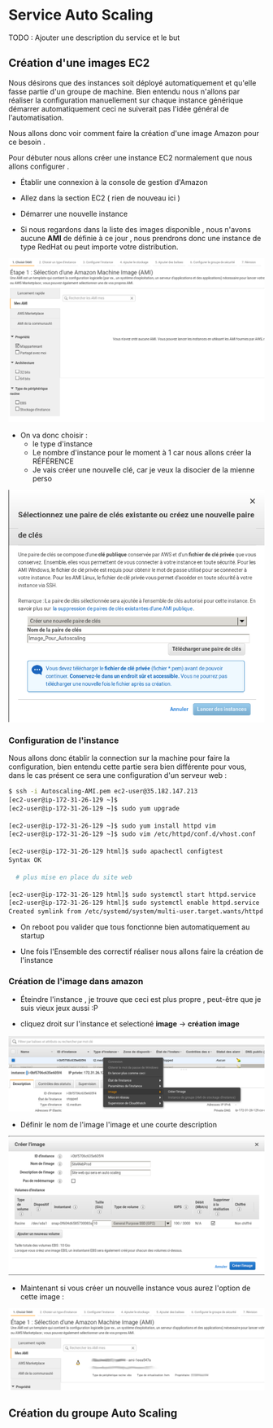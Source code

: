 # Service Auto Scaling 

TODO : Ajouter une description du service et le but 

## Création d'une images EC2 

Nous désirons que des instances soit déployé automatiquement et qu'elle fasse partie d'un groupe de machine. Bien entendu nous n'allons par réaliser la configuration manuellement sur chaque instance générique démarrer automatiquement ceci ne suiverait pas l'idée général de l'automatisation. 

Nous allons donc voir comment faire la création d'une image Amazon pour ce besoin . 

Pour débuter nous allons créer une instance EC2 normalement que nous allons configurer . 

* Établir une connexion à la console de gestion d'Amazon 

* Allez dans la section EC2 ( rien de nouveau ici )

* Démarrer une nouvelle instance 

* Si nous regardons dans la liste des images disponible , nous n'avons aucune **AMI** de définie à ce jour , nous prendrons donc une instance de type RedHat ou peut importe votre distribution.

![](./imgs/autoscaling-instance-ec2-lst-AMI-01.png)

* On va donc choisir :
  * le type d'instance
  * Le nombre d'instance pour le moment à 1 car nous allons créer la RÉFÉRENCE
  * Je vais créer une nouvelle clé, car je veux la disocier de la mienne perso

![](./imgs/autoscaling-instance-ec2-creation-key-02.png)

### Configuration de l'instance 

Nous allons  donc établir la connection sur la machine pour faire la configuration, bien entendu cette partie sera bien différente pour vous, dans le cas présent ce sera une configuration d'un serveur web :

```bash
$ ssh -i Autoscaling-AMI.pem ec2-user@35.182.147.213
[ec2-user@ip-172-31-26-129 ~]$
[ec2-user@ip-172-31-26-129 ~]$ sudo yum upgrade 

[ec2-user@ip-172-31-26-129 ~]$ sudo yum install httpd vim 
[ec2-user@ip-172-31-26-129 ~]$ sudo vim /etc/httpd/conf.d/vhost.conf

[ec2-user@ip-172-31-26-129 html]$ sudo apachectl configtest
Syntax OK

  # plus mise en place du site web 

[ec2-user@ip-172-31-26-129 html]$ sudo systemctl start httpd.service
[ec2-user@ip-172-31-26-129 html]$ sudo systemctl enable httpd.service
Created symlink from /etc/systemd/system/multi-user.target.wants/httpd.service to /usr/lib/systemd/system/httpd.service.
```

* On reboot pou valider que tous fonctionne bien automatiquement au startup 

* Une fois l'Ensemble des correctif réaliser nous allons faire la création de l'instance 

### Création de l'image dans amazon

* Éteindre l'instance , je trouve que ceci est plus propre , peut-être que je suis vieux jeux aussi :P

* cliquez droit sur l'instance et selectioné **image** -> **création image**

![](./imgs/autoscaling-instance-ec2-creation-image-03.png)

* Définir le nom de l'image l'image et une courte description 

![](./imgs/autoscaling-instance-ec2-creation-image-04.png)

* Maintenant si vous créer un nouvelle instance vous aurez l'option de cette image :

![](./imgs/autoscaling-instance-ec2-lst-AMI-05.png)


## Création du groupe Auto Scaling


